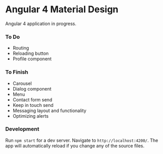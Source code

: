# Angular 4 Material Design

<p>Angular 4 application in progress.</p>

### To Do
* Routing
* Reloading button
* Profile component

### To Finish
* Carousel
* Dialog component
* Menu
* Contact form send
* Keep in touch send
* Messaging layout and functionality
* Optimizing alerts

### Development

Run `npm start` for a dev server. Navigate to `http://localhost:4200/`. The app will automatically reload if you change any of the source files.
